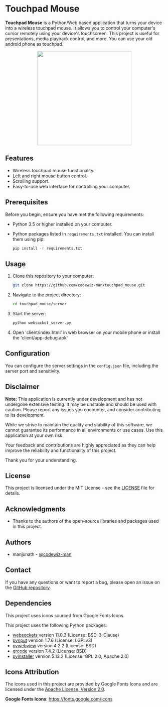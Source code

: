 # Touchpad Mouse

**Touchpad Mouse** is a Python/Web based application that turns your device into a wireless touchpad mouse. It allows you to control your computer's cursor remotely using your device's touchscreen. This project is useful for presentations, media playback control, and more. You can use your old android phone as touchpad.

<p align="center">
  <img width="300" height="300" src="https://github.com/codewiz-man/touchpad_mouse/assets/39612669/e0679aea-3a0d-4898-b3bf-05797506fd71">
</p>


## Features

- Wireless touchpad mouse functionality.
- Left and right mouse button control.
- Scrolling support.
- Easy-to-use web interface for controlling your computer.

## Prerequisites

Before you begin, ensure you have met the following requirements:

- Python 3.5 or higher installed on your computer.
- Python packages listed in `requirements.txt` installed. You can install them using pip:

    ```bash
    pip install -r requirements.txt
    ```

## Usage

1. Clone this repository to your computer:

    ```bash
    git clone https://github.com/codewiz-man/touchpad_mouse.git
    ```

2. Navigate to the project directory:

    ```bash
    cd touchpad_mouse/server
    ```

3. Start the server:

    ```bash
    python websocket_server.py
    ```

4. Open 'client/index.html' in web browser on your mobile phone or install the 'client/app-debug.apk'

## Configuration

You can configure the server settings in the `config.json` file, including the server port and sensitivity.

## Disclaimer

**Note:** This application is currently under development and has not undergone extensive testing. It may be unstable and should be used with caution. Please report any issues you encounter, and consider contributing to its development.

While we strive to maintain the quality and stability of this software, we cannot guarantee its performance in all environments or use cases. Use this application at your own risk.

Your feedback and contributions are highly appreciated as they can help improve the reliability and functionality of this project.

Thank you for your understanding.


## License

This project is licensed under the MIT License - see the [LICENSE](LICENSE) file for details.

## Acknowledgments

- Thanks to the authors of the open-source libraries and packages used in this project.

## Authors

- manjunath - [@codewiz-man](https://github.com/codewiz-man)

## Contact

If you have any questions or want to report a bug, please open an issue on the [GitHub repository](https://github.com/codewiz-man/touchpad_js).

## Dependencies

This project uses icons sourced from Google Fonts Icons.

This project uses the following Python packages:

- [websockets](https://pypi.org/project/websockets/) version 11.0.3 (License: BSD-3-Clause)
- [pynput](https://pypi.org/project/pynput/) version 1.7.6 (License: LGPLv3)
- [pywebview](https://pypi.org/project/pywebview/) version 4.2.2 (License: BSD)
- [qrcode](https://pypi.org/project/qrcode/) version 7.4.2 (License: BSD)
- [pyinstaller](https://pypi.org/project/pyinstaller/) version 5.13.2 (License: GPL 2.0, Apache 2.0)


## Icons Attribution

The icons used in this project are provided by Google Fonts Icons and are licensed under the [Apache License, Version 2.0](LICENSE).

**Google Fonts Icons**: https://fonts.google.com/icons
